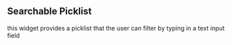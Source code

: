 ## Searchable Picklist

this widget provides a picklist that the user can filter by typing in a text input field
